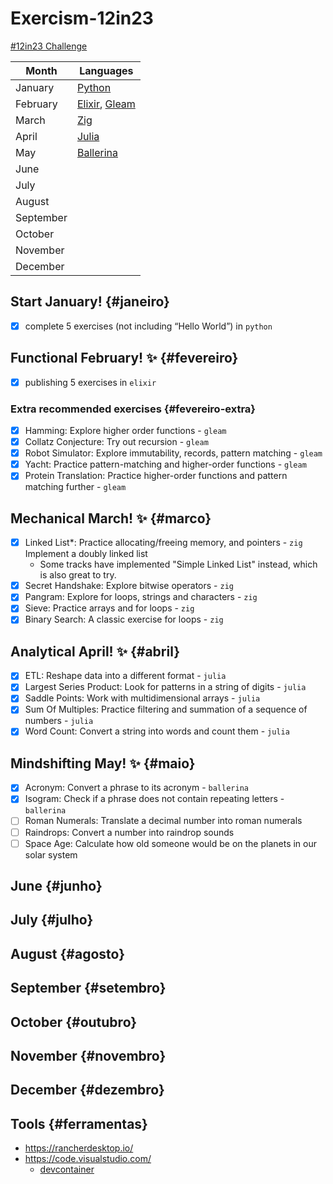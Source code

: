 # Exercism-12in23
[#12in23 Challenge](https://exercism.org/challenges/12in23)

Month | Languages
---|--
January | [Python](#janeiro)
February | [Elixir](#fevereiro), [Gleam](#fevereiro-extra)
March | [Zig](#marco)
April | [Julia](#abril)
May | [Ballerina](#maio)
June | 
July | 
August | 
September | 
October | 
November | 
December | 

## Start January! {#janeiro}

- [x] complete 5 exercises (not including “Hello World”) in `python`

## Functional February! ✨ {#fevereiro}

- [x] publishing 5 exercises in `elixir`

### Extra recommended exercises {#fevereiro-extra}

- [x] Hamming: Explore higher order functions - `gleam`
- [x] Collatz Conjecture: Try out recursion - `gleam`
- [x] Robot Simulator: Explore immutability, records, pattern matching - `gleam`
- [x] Yacht: Practice pattern-matching and higher-order functions - `gleam`
- [x] Protein Translation: Practice higher-order functions and pattern matching further - `gleam`

## Mechanical March! ✨ {#marco}

- [x] Linked List*: Practice allocating/freeing memory, and pointers - `zig` Implement a doubly linked list
    * Some tracks have implemented "Simple Linked List" instead, which is also great to try.
- [x] Secret Handshake: Explore bitwise operators - `zig`
- [x] Pangram: Explore for loops, strings and characters - `zig`
- [x] Sieve: Practice arrays and for loops - `zig`
- [x] Binary Search: A classic exercise for loops - `zig`

## Analytical April! ✨ {#abril}

- [x] ETL: Reshape data into a different format - `julia`
- [x] Largest Series Product: Look for patterns in a string of digits - `julia`
- [x] Saddle Points: Work with multidimensional arrays - `julia`
- [x] Sum Of Multiples: Practice filtering and summation of a sequence of numbers - `julia`
- [x] Word Count: Convert a string into words and count them - `julia`

## Mindshifting May! ✨ {#maio}

- [x] Acronym: Convert a phrase to its acronym - `ballerina`
- [x] Isogram: Check if a phrase does not contain repeating letters - `ballerina`
- [ ] Roman Numerals: Translate a decimal number into roman numerals
- [ ] Raindrops: Convert a number into raindrop sounds
- [ ] Space Age: Calculate how old someone would be on the planets in our solar system

## June {#junho}
## July {#julho}
## August {#agosto}
## September {#setembro}
## October {#outubro}
## November {#novembro}
## December {#dezembro}

## Tools {#ferramentas}

- https://rancherdesktop.io/
- https://code.visualstudio.com/
    - [devcontainer](https://code.visualstudio.com/docs/devcontainers/containers)
